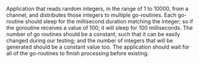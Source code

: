 Application that reads random integers, in the range of 1 to 10000, from a channel, and distributes those integers to multiple go-routines. 
Each go-routine should sleep for the millisecond duration matching the integer; so if the goroutine receives a value of 100; it will sleep for 100 milliseconds. 
The number of go routines should be a constant, such that it can be easily changed during our testing; and the number of integers that will be generated should be a constant value too.
The application should wait for all of the go-routines to finish processing before existing.
